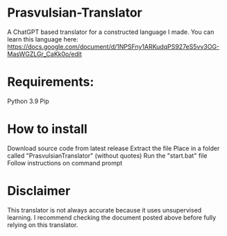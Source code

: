 # Prasvulsian-Translator
A ChatGPT based translator for a constructed language I made. You can learn this language here: https://docs.google.com/document/d/1NPSFny1ARKudqPS927eS5vv3OG-MasWGZLGr_CaKk0o/edit
# Requirements:
Python 3.9
Pip
# How to install
Download source code from latest release
Extract the file
Place in a folder called "PrasvulsianTranslator" (without quotes)
Run the "start.bat" file
Follow instructions on command prompt
# Disclaimer
This translator is not always accurate because it uses unsupervised learning. I recommend checking the document posted above before fully relying on this translator.
